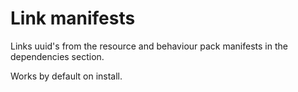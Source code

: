 # Link manifests
Links uuid's from the resource and behaviour pack manifests in the dependencies section.

Works by default on install.